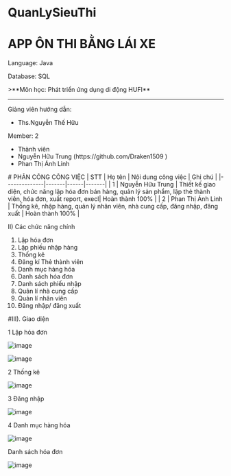 # QuanLySieuThi 
# APP ÔN THI BẰNG LÁI XE
<p>Language: Java </p>
<p>Database: SQL </p>
>**Môn học: Phát triển ứng dụng di động HUFI**

<hr/>
<p>Giảng viên hướng dẫn:</p>
<ul>
  <li>Ths.Nguyễn Thế Hữu</li>
</ul>
<p>Member: 2</p> 
<ul>
  <li>Thành viên </li>
  <li>Nguyễn Hữu Trung (https://github.com/Draken1509 )</li>
  <li>Phan Thị Ánh Linh</li>
</ul>
# PHÂN CÔNG CÔNG VIỆC
| STT | Họ tên  | Nôi dung công việc | Ghi chú |
|--------------|-------|------|-------|
| 1 | Nguyễn Hữu Trung |  Thiết kế giao diện, chức năng lập hóa đơn bán hàng, quản lý sản phẩm, lập thẻ thành viên, hóa đơn, xuất report, execl| Hoàn thành 100%  |
| 2 | Phan Thị Ánh Linh | Thống kê, nhập hàng, quản lý nhân viên, nhà cung cấp, đăng nhập, đăng xuất | Hoàn thành 100% |

II) Các chức năng chính
1. Lập hóa đơn
2. Lập phiếu nhập hàng
3. Thống kê
4. Đăng kí Thẻ thành viên
5. Danh mục hàng hóa
6. Danh sách hóa đơn
7. Danh sách phiếu nhập
8. Quản lí nhà cung cấp
9. Quản lí nhân viên
10. Đăng nhập/ đăng xuất

#III). Giao diện
<p> 1 Lập hóa đơn </p>

![image](https://user-images.githubusercontent.com/86176263/270354102-b501f239-a99c-478f-866a-b54cb23dc22a.png)

![image](https://user-images.githubusercontent.com/86176263/270357996-77e710a2-e143-4f66-acd0-70ef82a27dbc.png)
<p> 2 Thống kê </p>

![image](https://user-images.githubusercontent.com/86176263/270358019-4c6ee698-f0cc-4cd2-bd5e-be9e5189272a.png)

<p> 3 Đăng nhập </p>

![image](https://user-images.githubusercontent.com/86176263/270357970-2553a60c-1ef5-4d2a-8fd4-e310265bcfb9.png)
<p> 4 Danh mục hàng hóa </p>

![image](https://user-images.githubusercontent.com/86176263/270357977-3f00b64a-e5b9-46a3-8dde-0128f82f0eba.png)

<p> Danh sách hóa đơn </p>

![image](https://user-images.githubusercontent.com/86176263/270357977-3f00b64a-e5b9-46a3-8dde-0128f82f0eba.png)
